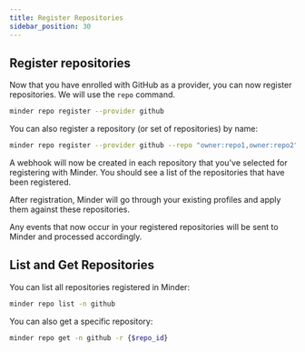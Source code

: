 ```yaml
---
title: Register Repositories
sidebar_position: 30
---
```


## Register repositories

Now that you have enrolled with GitHub as a provider, you can now register repositories. We will use the `repo` command.

```bash
minder repo register --provider github 
```

You can also register a repository (or set of repositories) by name:

```bash
minder repo register --provider github --repo "owner:repo1,owner:repo2"
```

A webhook will now be created in each repository that you've selected for registering with Minder.
You should see a list of the repositories that have been registered.

After registration, Minder will go through your existing profiles and apply them against these repositories.

Any events that now occur in your registered repositories will be sent to Minder and processed accordingly.

## List and Get Repositories

You can list all repositories registered in Minder:

```bash
minder repo list -n github
```

You can also get a specific repository:

```bash
minder repo get -n github -r {$repo_id}
```
